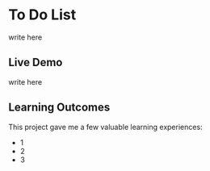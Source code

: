 # To Do List
write here

## Live Demo
write here


## Learning Outcomes
This project gave me a few valuable learning experiences:
* 1
* 2
* 3
